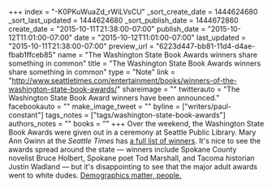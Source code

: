 +++
index = "-K0PKuWuaZd_rWiLVsCU"
_sort_create_date = 1444624680
_sort_last_updated = 1444624680
_sort_publish_date = 1444672860
create_date = "2015-10-11T21:38:00-07:00"
publish_date = "2015-10-12T11:01:00-07:00"
date = "2015-10-12T11:01:00-07:00"
last_updated = "2015-10-11T21:38:00-07:00"
preview_url = "6223d447-bb81-11d4-d4ae-fbab1ffceb85"
name = "The Washington State Book Awards winners share something in common"
title = "The Washington State Book Awards winners share something in common"
type = "Note"
link = "http://www.seattletimes.com/entertainment/books/winners-of-the-washington-state-book-awards/"
shareimage = ""
twitterauto = "The Washington State Book Award winners have been announced."
facebookauto = ""
make_image_tweet = ""
byline = ["writers/paul-constant"]
tags_notes = ["tags/washington-state-book-awards"]
authors_notes = ""
books = ""
+++
Over the weekend, the Washington State Book Awards were given out in a ceremony at Seattle Public Library. Mary Ann Gwinn at the *Seattle Times* has [a full list of winners](http://www.seattletimes.com/entertainment/books/winners-of-the-washington-state-book-awards/). It's nice to see the awards spread around the state — winners include Spokane County novelist Bruce Holbert, Spokane poet Tod Marshall, and Tacoma historian Justin Wadland — but it's disappointing to see that the major adult awards went to white dudes.  [Demographics matter, people.](http://seattlereviewofbooks.com/notes/2015/07/27/talking-with-nicola-griffith-about-the-importance-of-counting-womens-stories/)

